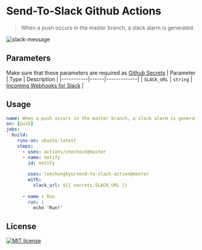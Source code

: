 # Send-To-Slack Github Actions  
> When a push occurs in the master branch, a slack alarm is generated.  

![slack-message](https://user-images.githubusercontent.com/18473861/76513573-da17fb00-6499-11ea-8358-437f003959fd.png)  

## Parameters
Make sure that these parameters are required as [Github Secrets](https://help.github.com/en/actions/configuring-and-managing-workflows/creating-and-storing-encrypted-secrets)
| Parameter | Type | Description |
|-----------|------|-------------|
| `SLACK_URL` | `string` | [Incoming Webhooks for Slack](https://api.slack.com/messaging/webhooks) |

## Usage

```yaml
name: When a push occurs in the master branch, a slack alarm is generated.
on: [push]
jobs:
  build:
    runs-on: ubuntu-latest
    steps:
      - uses: actions/checkout@master
      - name: notify
        id: notify
        
        uses: leechungkyu/send-to-slack-action@master
        with:
          slack_url: ${{ secrets.SLACK_URL }}
      
      - name : Run
        run: |
          echo 'Run!'
```

## License

[![MIT license](https://img.shields.io/badge/License-MIT-blue.svg)](https://lbesson.mit-license.org/)
